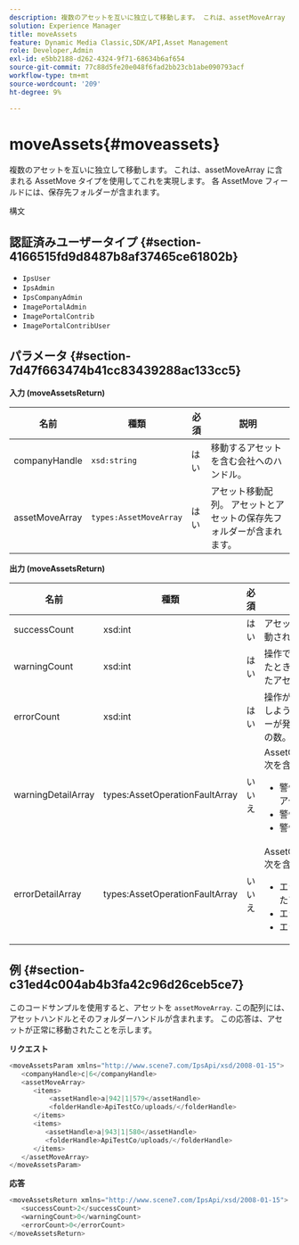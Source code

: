 ```yaml
---
description: 複数のアセットを互いに独立して移動します。 これは、assetMoveArray に含まれる AssetMove タイプを使用してこれを実現します。 各 AssetMove フィールドには、保存先フォルダーが含まれます。
solution: Experience Manager
title: moveAssets
feature: Dynamic Media Classic,SDK/API,Asset Management
role: Developer,Admin
exl-id: e5bb2188-d262-4324-9f71-68634b6af654
source-git-commit: 77c88d5fe20e048f6fad2bb23cb1abe090793acf
workflow-type: tm+mt
source-wordcount: '209'
ht-degree: 9%

---
```


# moveAssets{#moveassets}

複数のアセットを互いに独立して移動します。 これは、assetMoveArray に含まれる AssetMove タイプを使用してこれを実現します。 各 AssetMove フィールドには、保存先フォルダーが含まれます。

構文

## 認証済みユーザータイプ {#section-4166515fd9d8487b8af37465ce61802b}

* `IpsUser`
* `IpsAdmin`
* `IpsCompanyAdmin`
* `ImagePortalAdmin`
* `ImagePortalContrib`
* `ImagePortalContribUser`

## パラメータ {#section-7d47f663474b41cc83439288ac133cc5}

**入力 (moveAssetsReturn)**

| 名前 | 種類 | 必須 | 説明 |
|---|---|---|---|
| companyHandle | `xsd:string` | はい | 移動するアセットを含む会社へのハンドル。 |
| assetMoveArray | `types:AssetMoveArray` | はい | アセット移動配列。 アセットとアセットの保存先フォルダーが含まれます。 |

**出力 (moveAssetsReturn)**

<table id="table_FD902FAB4F98413C8A051270ADD7D9C7"> 
 <thead> 
  <tr> 
   <th colname="col1" class="entry"> 名前 </th> 
   <th colname="col2" class="entry"> 種類 </th> 
   <th colname="col3" class="entry"> 必須 </th> 
   <th colname="col4" class="entry"> 説明 </th> 
  </tr> 
 </thead>
 <tbody> 
  <tr> 
   <td colname="col1"> <span class="codeph"> <span class="varname"> successCount</span> </span> </td> 
   <td colname="col2"> <span class="codeph"> xsd:int</span> </td> 
   <td colname="col3"> はい </td> 
   <td colname="col4"> アセット数が正常に移動されました。 </td> 
  </tr> 
  <tr> 
   <td colname="col1"> <span class="codeph"> <span class="varname"> warningCount</span> </span> </td> 
   <td colname="col2"> <span class="codeph"> xsd:int</span> </td> 
   <td colname="col3"> はい </td> 
   <td colname="col4"> 操作で移動しようとしたときに警告が発生したアセットの数。 </td> 
  </tr> 
  <tr> 
   <td colname="col1"> <span class="codeph"> <span class="varname"> errorCount</span> </span> </td> 
   <td colname="col2"> <span class="codeph"> xsd:int</span> </td> 
   <td colname="col3"> はい </td> 
   <td colname="col4"> 操作がアセットを移動しようとした際にエラーが発生したアセットの数。 </td> 
  </tr> 
  <tr> 
   <td colname="col1"> <span class="codeph"> <span class="varname"> warningDetailArray</span> </span> </td> 
   <td colname="col2"> <span class="codeph"> types:AssetOperationFaultArray</span> </td> 
   <td colname="col3"> いいえ </td> 
   <td colname="col4"> <span class="codeph"> AssetOperationFaults</span>次を含む 
    <ul id="ul_689F4A87A68140F18DFB43868226A409"> 
     <li id="li_274C8BF5932F4AF584AA92F25E0F33C6">警告をスローしたアセット。 </li> 
     <li id="li_5CC4A9120CA94F968CAF0D0135C49E0A">警告コード。 </li> 
     <li id="li_AEC91FA68B2E43BC8BAA108C743F5667">警告の理由。 </li> 
    </ul> </td> 
  </tr> 
  <tr> 
   <td colname="col1"> <span class="codeph"> <span class="varname"> errorDetailArray</span> </span> </td> 
   <td colname="col2"> <span class="codeph"> types:AssetOperationFaultArray</span> </td> 
   <td colname="col3"> いいえ </td> 
   <td colname="col4"> <span class="codeph"> AssetOperationFaults</span>次を含む 
    <ul id="ul_C397BC384A134F429D01ADA28DF2E097"> 
     <li id="li_EAEBB5F539164480BA9EAA7C8FFBF69A">エラーをスローしたアセット。 </li> 
     <li id="li_F96D5FBB2F7A402AA36D8DFA3971391D">エラーコード。 </li> 
     <li id="li_F610415E416F43DDA4B1DBF1897E2F61">エラーの理由。 </li> 
    </ul> </td> 
  </tr> 
 </tbody> 
</table>

## 例 {#section-c31ed4c004ab4b3fa42c96d26ceb5ce7}

このコードサンプルを使用すると、アセットを `assetMoveArray`. この配列には、アセットハンドルとそのフォルダーハンドルが含まれます。 この応答は、アセットが正常に移動されたことを示します。

**リクエスト**

```java
<moveAssetsParam xmlns="http://www.scene7.com/IpsApi/xsd/2008-01-15">
   <companyHandle>c|6</companyHandle>
   <assetMoveArray>
      <items>
          <assetHandle>a|942|1|579</assetHandle>
          <folderHandle>ApiTestCo/uploads/</folderHandle>
      </items>
      <items>
         <assetHandle>a|943|1|580</assetHandle>
         <folderHandle>ApiTestCo/uploads/</folderHandle>
      </items>
   </assetMoveArray>
</moveAssetsParam>
```

**応答**

```java
<moveAssetsReturn xmlns="http://www.scene7.com/IpsApi/xsd/2008-01-15">
   <successCount>2</successCount>
   <warningCount>0</warningCount>
   <errorCount>0</errorCount>
</moveAssetsReturn>
```
